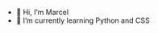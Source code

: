 - 👋 Hi, I’m Marcel
- 🌱 I’m currently learning Python and CSS



<!---
MassiCode/MassiCode is a ✨ special ✨ repository because its `README.md` (this file) appears on your GitHub profile.
You can click the Preview link to take a look at your changes.
--->
